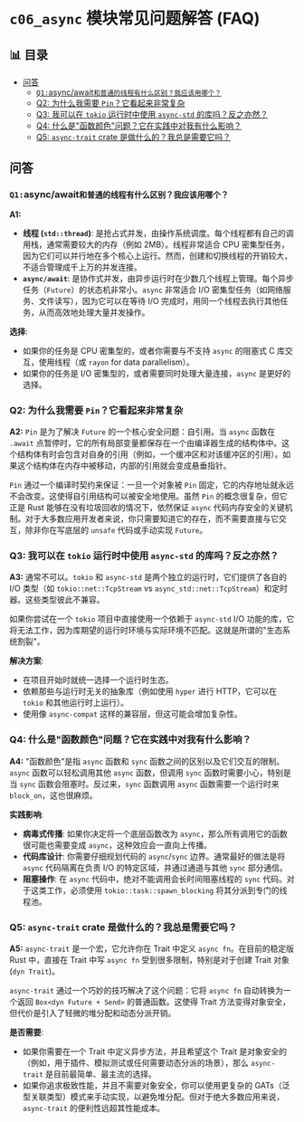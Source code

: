 ﻿# `c06_async` 模块常见问题解答 (FAQ)


## 📊 目录

- [问答](#问答)
  - [`Q1:`async/await`和普通的线程有什么区别？我应该用哪个？`](#q1asyncawait和普通的线程有什么区别我应该用哪个)
  - [Q2: 为什么我需要 `Pin`？它看起来非常复杂](#q2-为什么我需要-pin它看起来非常复杂)
  - [Q3: 我可以在 `tokio` 运行时中使用 `async-std` 的库吗？反之亦然？](#q3-我可以在-tokio-运行时中使用-async-std-的库吗反之亦然)
  - [Q4: 什么是"函数颜色"问题？它在实践中对我有什么影响？](#q4-什么是函数颜色问题它在实践中对我有什么影响)
  - [Q5: `async-trait` crate 是做什么的？我总是需要它吗？](#q5-async-trait-crate-是做什么的我总是需要它吗)


## 问答

### `Q1:`async/await`和普通的线程有什么区别？我应该用哪个？`

**A1:**

- **线程 (`std::thread`)**: 是抢占式并发，由操作系统调度。每个线程都有自己的调用栈，通常需要较大的内存（例如 2MB）。线程非常适合 CPU 密集型任务，因为它们可以并行地在多个核心上运行。然而，创建和切换线程的开销较大，不适合管理成千上万的并发连接。
- **`async/await`**: 是协作式并发，由异步运行时在少数几个线程上管理。每个异步任务（`Future`）的状态机非常小。`async` 非常适合 I/O 密集型任务（如网络服务、文件读写），因为它可以在等待 I/O 完成时，用同一个线程去执行其他任务，从而高效地处理大量并发操作。

**选择**:

- 如果你的任务是 CPU 密集型的，或者你需要与不支持 `async` 的阻塞式 C 库交互，使用线程（或 `rayon` for data parallelism）。
- 如果你的任务是 I/O 密集型的，或者需要同时处理大量连接，`async` 是更好的选择。

### Q2: 为什么我需要 `Pin`？它看起来非常复杂

**A2:**
`Pin` 是为了解决 `Future` 的一个核心安全问题：自引用。当 `async` 函数在 `.await` 点暂停时，它的所有局部变量都保存在一个由编译器生成的结构体中。这个结构体有时会包含对自身的引用（例如，一个缓冲区和对该缓冲区的引用）。如果这个结构体在内存中被移动，内部的引用就会变成悬垂指针。

`Pin` 通过一个编译时契约来保证：一旦一个对象被 `Pin` 固定，它的内存地址就永远不会改变。这使得自引用结构可以被安全地使用。虽然 `Pin` 的概念很复杂，但它正是 Rust 能够在没有垃圾回收的情况下，依然保证 `async` 代码内存安全的关键机制。对于大多数应用开发者来说，你只需要知道它的存在，而不需要直接与它交互，除非你在写底层的 `unsafe` 代码或手动实现 `Future`。

### Q3: 我可以在 `tokio` 运行时中使用 `async-std` 的库吗？反之亦然？

**A3:**
通常不可以。`tokio` 和 `async-std` 是两个独立的运行时，它们提供了各自的 I/O 类型（如 `tokio::net::TcpStream` vs `async_std::net::TcpStream`）和定时器。这些类型彼此不兼容。

如果你尝试在一个 `tokio` 项目中直接使用一个依赖于 `async-std` I/O 功能的库，它将无法工作，因为库期望的运行时环境与实际环境不匹配。这就是所谓的"生态系统割裂"。

**解决方案**:

- 在项目开始时就统一选择一个运行时生态。
- 依赖那些与运行时无关的抽象库（例如使用 `hyper` 进行 HTTP，它可以在 `tokio` 和其他运行时上运行）。
- 使用像 `async-compat` 这样的兼容层，但这可能会增加复杂性。

### Q4: 什么是"函数颜色"问题？它在实践中对我有什么影响？

**A4:**
"函数颜色"是指 `async` 函数和 `sync` 函数之间的区别以及它们交互的限制。`async` 函数可以轻松调用其他 `async` 函数，但调用 `sync` 函数时需要小心，特别是当 `sync` 函数会阻塞时。反过来，`sync` 函数调用 `async` 函数需要一个运行时来 `block_on`，这也很麻烦。

**实践影响**:

- **病毒式传播**: 如果你决定将一个底层函数改为 `async`，那么所有调用它的函数很可能也需要变成 `async`，这种效应会一直向上传播。
- **代码库设计**: 你需要仔细规划代码的 `async`/`sync` 边界。通常最好的做法是将 `async` 代码隔离在负责 I/O 的特定区域，并通过通道与其他 `sync` 部分通信。
- **阻塞操作**: 在 `async` 代码中，绝对不能调用会长时间阻塞线程的 `sync` 代码。对于这类工作，必须使用 `tokio::task::spawn_blocking` 将其分派到专门的线程池。

### Q5: `async-trait` crate 是做什么的？我总是需要它吗？

**A5:**
`async-trait` 是一个宏，它允许你在 Trait 中定义 `async fn`。在目前的稳定版 Rust 中，直接在 Trait 中写 `async fn` 受到很多限制，特别是对于创建 Trait 对象 (`dyn Trait`)。

`async-trait` 通过一个巧妙的技巧解决了这个问题：它将 `async fn` 自动转换为一个返回 `Box<dyn Future + Send>` 的普通函数。这使得 Trait 方法变得对象安全，但代价是引入了轻微的堆分配和动态分派开销。

**是否需要**:

- 如果你需要在一个 Trait 中定义异步方法，并且希望这个 Trait 是对象安全的（例如，用于插件、模拟测试或任何需要动态分派的场景），那么 `async-trait` 是目前最简单、最主流的选择。
- 如果你追求极致性能，并且不需要对象安全，你可以使用更复杂的 GATs（泛型关联类型）模式来手动实现，以避免堆分配。但对于绝大多数应用来说，`async-trait` 的便利性远超其性能成本。
